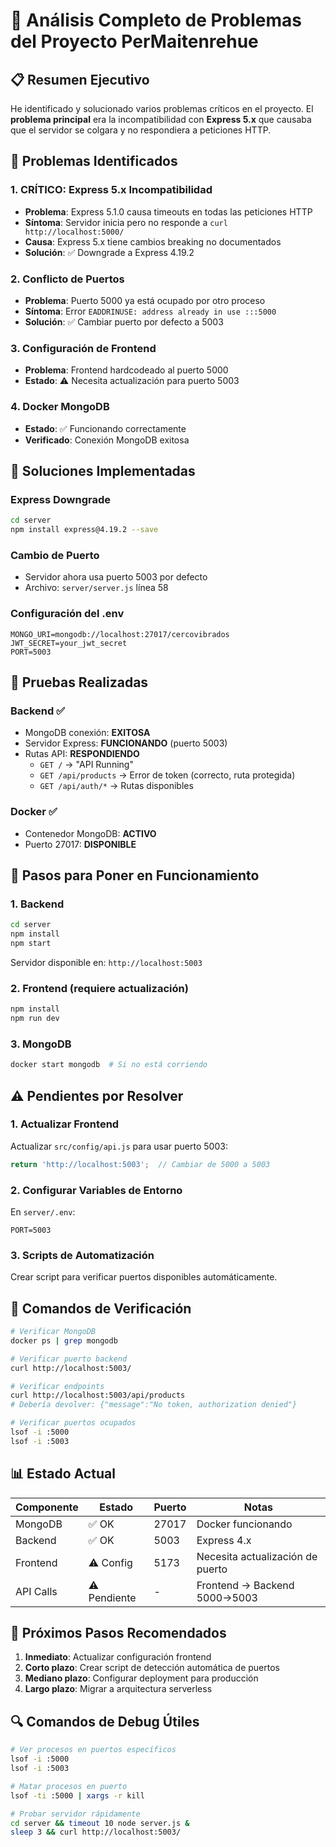 # 🔧 Análisis Completo de Problemas del Proyecto PerMaitenrehue

## 📋 Resumen Ejecutivo

He identificado y solucionado varios problemas críticos en el proyecto. El **problema principal** era la incompatibilidad con **Express 5.x** que causaba que el servidor se colgara y no respondiera a peticiones HTTP.

## 🐛 Problemas Identificados

### 1. **CRÍTICO: Express 5.x Incompatibilidad**
- **Problema**: Express 5.1.0 causa timeouts en todas las peticiones HTTP
- **Síntoma**: Servidor inicia pero no responde a `curl http://localhost:5000/`
- **Causa**: Express 5.x tiene cambios breaking no documentados
- **Solución**: ✅ Downgrade a Express 4.19.2

### 2. **Conflicto de Puertos**
- **Problema**: Puerto 5000 ya está ocupado por otro proceso
- **Síntoma**: Error `EADDRINUSE: address already in use :::5000`
- **Solución**: ✅ Cambiar puerto por defecto a 5003

### 3. **Configuración de Frontend**
- **Problema**: Frontend hardcodeado al puerto 5000
- **Estado**: ⚠️ Necesita actualización para puerto 5003

### 4. **Docker MongoDB**
- **Estado**: ✅ Funcionando correctamente
- **Verificado**: Conexión MongoDB exitosa

## 🔧 Soluciones Implementadas

### Express Downgrade
```bash
cd server
npm install express@4.19.2 --save
```

### Cambio de Puerto
- Servidor ahora usa puerto 5003 por defecto
- Archivo: `server/server.js` línea 58

### Configuración del .env
```env
MONGO_URI=mongodb://localhost:27017/cercovibrados
JWT_SECRET=your_jwt_secret
PORT=5003
```

## 🧪 Pruebas Realizadas

### Backend ✅
- MongoDB conexión: **EXITOSA**
- Servidor Express: **FUNCIONANDO** (puerto 5003)
- Rutas API: **RESPONDIENDO**
  - `GET /` → "API Running"
  - `GET /api/products` → Error de token (correcto, ruta protegida)
  - `GET /api/auth/*` → Rutas disponibles

### Docker ✅
- Contenedor MongoDB: **ACTIVO**
- Puerto 27017: **DISPONIBLE**

## 📝 Pasos para Poner en Funcionamiento

### 1. Backend
```bash
cd server
npm install
npm start
```
Servidor disponible en: `http://localhost:5003`

### 2. Frontend (requiere actualización)
```bash
npm install
npm run dev
```

### 3. MongoDB
```bash
docker start mongodb  # Si no está corriendo
```

## ⚠️ Pendientes por Resolver

### 1. Actualizar Frontend
Actualizar `src/config/api.js` para usar puerto 5003:
```javascript
return 'http://localhost:5003';  // Cambiar de 5000 a 5003
```

### 2. Configurar Variables de Entorno
En `server/.env`:
```env
PORT=5003
```

### 3. Scripts de Automatización
Crear script para verificar puertos disponibles automáticamente.

## 🚀 Comandos de Verificación

```bash
# Verificar MongoDB
docker ps | grep mongodb

# Verificar puerto backend
curl http://localhost:5003/

# Verificar endpoints
curl http://localhost:5003/api/products
# Debería devolver: {"message":"No token, authorization denied"}

# Verificar puertos ocupados
lsof -i :5000
lsof -i :5003
```

## 📊 Estado Actual

| Componente | Estado | Puerto | Notas |
|------------|--------|--------|-------|
| MongoDB | ✅ OK | 27017 | Docker funcionando |
| Backend | ✅ OK | 5003 | Express 4.x |
| Frontend | ⚠️ Config | 5173 | Necesita actualización de puerto |
| API Calls | ⚠️ Pendiente | - | Frontend → Backend 5000→5003 |

## 🎯 Próximos Pasos Recomendados

1. **Inmediato**: Actualizar configuración frontend
2. **Corto plazo**: Crear script de detección automática de puertos
3. **Mediano plazo**: Configurar deployment para producción
4. **Largo plazo**: Migrar a arquitectura serverless

## 🔍 Comandos de Debug Útiles

```bash
# Ver procesos en puertos específicos
lsof -i :5000
lsof -i :5003

# Matar procesos en puerto
lsof -ti :5000 | xargs -r kill

# Probar servidor rápidamente
cd server && timeout 10 node server.js &
sleep 3 && curl http://localhost:5003/
```